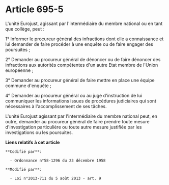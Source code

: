 # Article 695-5

L'unité Eurojust, agissant par l'intermédiaire du membre national ou en tant que collège, peut : 

1° Informer le procureur général des infractions dont elle a connaissance et lui demander de faire procéder à une enquête ou
de faire engager des poursuites ; 

2° Demander au procureur général de dénoncer ou de faire dénoncer des infractions aux autorités compétentes d'un autre Etat
membre de l'Union européenne ; 

3° Demander au procureur général de faire mettre en place une équipe commune d'enquête ; 

4° Demander au procureur général ou au juge d'instruction de lui communiquer les informations issues de procédures
judiciaires qui sont nécessaires à l'accomplissement de ses tâches.

L'unité Eurojust agissant par l'intermédiaire du membre national peut, en outre, demander au procureur général de faire
prendre toute mesure d'investigation particulière ou toute autre mesure justifiée par les investigations ou les poursuites.

**Liens relatifs à cet article**

	**Codifié par**:

	  - Ordonnance n°58-1296 du 23 décembre 1958

	**Modifié par**:

	  - Loi n°2013-711 du 5 août 2013 - art. 9
